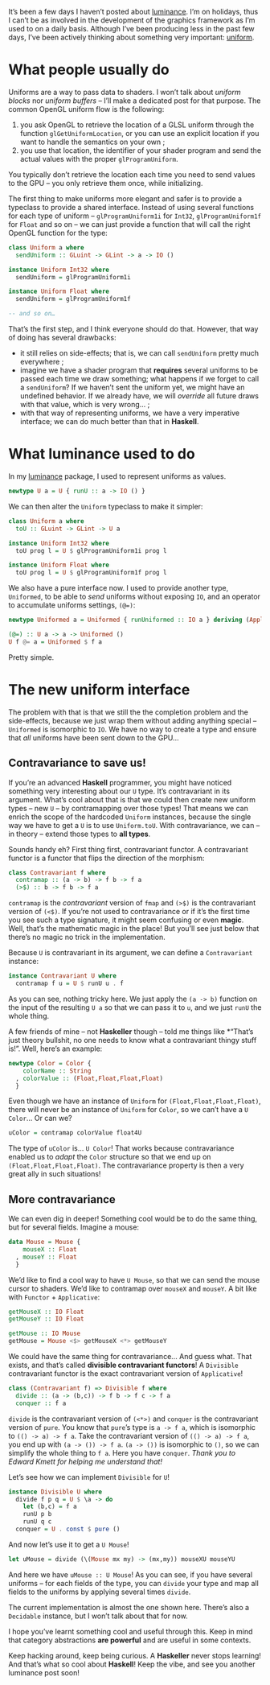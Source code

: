 It’s been a few days I haven’t posted about [luminance](https://github.com/phaazon/luminance). I’m
on holidays, thus I can’t be as involved in the development of the graphics framework as I’m used to
on a daily basis. Although I’ve been producing less in the past few days, I’ve been actively
thinking about something very important: [uniform](https://www.opengl.org/wiki/Uniform_%28GLSL%29).

# What people usually do

Uniforms are a way to pass data to shaders. I won’t talk about *uniform blocks* nor *uniform
buffers* – I’ll make a dedicated post for that purpose. The common OpenGL uniform flow is the
following:

  1. you ask OpenGL to retrieve the location of a GLSL uniform through the function
     `glGetUniformLocation`, or you can use an explicit location if you want to handle the semantics
     on your own ;
  2. you use that location, the identifier of your shader program and send the actual values with
     the proper `glProgramUniform`.

You typically don’t retrieve the location each time you need to send values to the GPU – you only
retrieve them once, while initializing.

The first thing to make uniforms more elegant and safer is to provide a typeclass to provide a
shared interface. Instead of using several functions for each type of uniform – `glProgramUniform1i`
for `Int32`, `glProgramUniform1f` for `Float` and so on – we can just provide a function that will
call the right OpenGL function for the type:

```haskell
class Uniform a where
  sendUniform :: GLuint -> GLint -> a -> IO ()

instance Uniform Int32 where
  sendUniform = glProgramUniform1i

instance Uniform Float where
  sendUniform = glProgramUniform1f

-- and so on…
```

That’s the first step, and I think everyone should do that. However, that way of doing has several
drawbacks:

  - it still relies on side-effects; that is, we can call `sendUniform` pretty much everywhere ;
  - imagine we have a shader program that **requires** several uniforms to be passed each time we
    draw something; what happens if we forget to call a `sendUniform`? If we haven’t sent the
    uniform yet, we might have an undefined behavior. If we already have, we will *override* all
    future draws with that value, which is very wrong… ;
  - with that way of representing uniforms, we have a very imperative interface; we can do much
    better than that in **Haskell**.

# What luminance used to do

In my [luminance](https://github.com/phaazon/luminance) package, I used to represent uniforms as
values.

```haskell
newtype U a = U { runU :: a -> IO () }
```

We can then alter the `Uniform` typeclass to make it simpler:

```haskell
class Uniform a where
  toU :: GLuint -> GLint -> U a

instance Uniform Int32 where
  toU prog l = U $ glProgramUniform1i prog l

instance Uniform Float where
  toU prog l = U $ glProgramUniform1f prog l
```

We also have a pure interface now. I used to provide another type, `Uniformed`, to be able to
*send* uniforms without exposing `IO`, and an operator to accumulate uniforms settings, `(@=)`:

```haskell
newtype Uniformed a = Uniformed { runUniformed :: IO a } deriving (Applicative,Functor,Monad)

(@=) :: U a -> a -> Uniformed ()
U f @= a = Uniformed $ f a
```

Pretty simple.

# The new uniform interface

The problem with that is that we still the the completion problem and the side-effects, because we
just wrap them without adding anything special – `Uniformed` is isomorphic to `IO`. We have no way
to create a type and ensure that *all* uniforms have been sent down to the GPU…

## Contravariance to save us!

If you’re an advanced **Haskell** programmer, you might have noticed something very interesting
about our `U` type. It’s contravariant in its argument. What’s cool about that is that we could then
create new uniform types – new `U` – by contramapping over those types! That means we can enrich
the scope of the hardcoded `Uniform` instances, because the single way we have to get a `U` is
to use `Uniform.toU`. With contravariance, we can – in theory – extend those types to **all types**.

Sounds handy eh? First thing first, contravariant functor. A contravariant functor is a functor that
flips the direction of the morphism:

```haskell
class Contravariant f where
  contramap :: (a -> b) -> f b -> f a
  (>$) :: b -> f b -> f a
```

`contramap` is the *contravariant* version of `fmap` and `(>$)` is the contravariant version of
`(<$)`. If you’re not used to contravariance or if it’s the first time you see such a type
signature, it might seem confusing or even **magic**. Well, that’s the mathematic magic in the
place! But you’ll see just below that there’s no magic no trick in the implementation.

Because `U` is contravariant in its argument, we can define a `Contravariant` instance:

```haskell
instance Contravariant U where
  contramap f u = U $ runU u . f
```

As you can see, nothing tricky here. We just apply the `(a -> b)` function on the input of the
resulting `U a` so that we can pass it to `u`, and we just `runU` the whole thing.

A few friends of mine – not **Haskeller** though – told me things like *“That’s just theory
bullshit, no one needs to know what a contravariant thingy stuff is!”. Well, here’s an example:

```haskell
newtype Color = Color {
    colorName :: String
  , colorValue :: (Float,Float,Float,Float)
  }
```

Even though we have an instance of `Uniform` for `(Float,Float,Float,Float)`, there will never be an
instance of `Uniform` for `Color`, so we can’t have a `U Color`… Or can we?

```haskell
uColor = contramap colorValue float4U
```

The type of `uColor` is… `U Color`! That works because contravariance enabled us to *adapt* the
`Color` structure so that we end up on `(Float,Float,Float,Float)`. The contravariance property is
then a very great ally in such situations!

## More contravariance

We can even dig in deeper! Something cool would be to do the same thing, but for several fields.
Imagine a mouse:

```haskell
data Mouse = Mouse {
    mouseX :: Float
  , mouseY :: Float
  }
```

We’d like to find a cool way to have `U Mouse`, so that we can send the mouse cursor to shaders.
We’d like to contramap over `mouseX` and `mouseY`. A bit like with `Functor` + `Applicative`:

```haskell
getMouseX :: IO Float
getMouseY :: IO Float

getMouse :: IO Mouse
getMouse = Mouse <$> getMouseX <*> getMouseY
```

We could have the same thing for contravariance… And guess what. That exists, and that’s called
**divisible contravariant functors**! A `Divisible` contravariant functor is the exact contravariant
version of `Applicative`!

```haskell
class (Contravariant f) => Divisible f where
  divide :: (a -> (b,c)) -> f b -> f c -> f a
  conquer :: f a
```

`divide` is the contravariant version of `(<*>)` and `conquer` is the contravariant version of
`pure`. You know that `pure`’s type is `a -> f a`, which is isomorphic to `(() -> a) -> f a`. Take
the contravariant version of `(() -> a) -> f a`, you end up with `(a -> ()) -> f a`. `(a -> ())` is
isomorphic to `()`, so we can simplify the whole thing to `f a`. Here you have `conquer`. *Thank you
to Edward Kmett for helping me understand that!*

Let’s see how we can implement `Divisible` for `U`!

```haskell
instance Divisible U where
  divide f p q = U $ \a -> do
    let (b,c) = f a
    runU p b
    runU q c
  conquer = U . const $ pure ()
```

And now let’s use it to get a `U Mouse`!

```haskell
let uMouse = divide (\(Mouse mx my) -> (mx,my)) mouseXU mouseYU
```

And here we have `uMouse :: U Mouse`! As you can see, if you have several uniforms – for each fields
of the type, you can `divide` your type and map all fields to the uniforms by applying several times
`divide`.

The current implementation is almost the one shown here. There’s also a `Decidable` instance, but
I won’t talk about that for now.

I hope you’ve learnt something cool and useful through this. Keep in mind that category abstractions 
**are powerful** and are useful in some contexts.

Keep hacking around, keep being curious. A **Haskeller** never stops learning! And that’s what so
cool about **Haskell**! Keep the vibe, and see you another luminance post soon!
